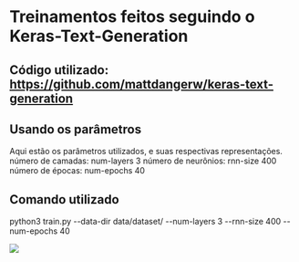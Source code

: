 # Treinamentos feitos seguindo o Keras-Text-Generation 

## Código utilizado: https://github.com/mattdangerw/keras-text-generation

## Usando os parâmetros
Aqui estão os parâmetros utilizados, e suas respectivas representações.
número de camadas: num-layers 3
número de neurônios: rnn-size 400
número de épocas: num-epochs 40

## Comando utilizado
python3 train.py --data-dir data/dataset/ --num-layers 3 --rnn-size 400 --num-epochs 40 

![](https://github.com/poetizer/notebooks/blob/master/keras-text-generation/imagens/rede.png?raw=true)


